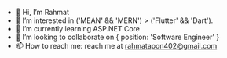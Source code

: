 - 👋 Hi, I’m Rahmat
- 👀 I’m interested in ('MEAN' && 'MERN') > ('Flutter' && 'Dart').
- 🌱 I’m currently learning ASP.NET Core
- 💞️ I’m looking to collaborate on { position: 'Software Engineer' }
- 📫 How to reach me: reach me at rahmatapon402@gmail.com

<!---
SoftRahmat/SoftRahmat is a ✨ special ✨ repository because its `README.md` (this file) appears on your GitHub profile.
You can click the Preview link to take a look at your changes.
--->
